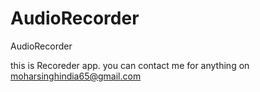 # AudioRecorder
AudioRecorder

this is Recoreder app.
you can contact me for anything on moharsinghindia65@gmail.com

